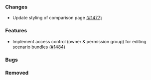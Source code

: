 ### Changes

- Update styling of comparison page [(#1477)](https://github.com/OpenEnergyPlatform/oeplatform/pull/1477)

### Features

- Implement access control (owner & permission group) for editing scenario bundles [(#1484)](https://github.com/OpenEnergyPlatform/oeplatform/pull/1484)

### Bugs

### Removed
